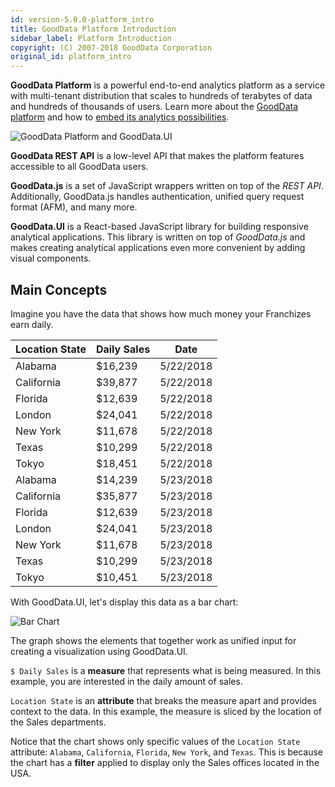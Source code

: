 ```yaml
---
id: version-5.0.0-platform_intro
title: GoodData Platform Introduction
sidebar_label: Platform Introduction
copyright: (C) 2007-2018 GoodData Corporation
original_id: platform_intro
---
```


**GoodData Platform** is a powerful end-to-end analytics platform as a service with multi-tenant distribution that scales to hundreds of terabytes of data and hundreds of thousands of users. Learn more about the [GoodData platform](https://www.gooddata.com/platform) and how to [embed its analytics possibilities](https://www.gooddata.com/embedded-analytics).

![GoodData Platform and GoodData.UI](assets/gooddata_platform_ui.png "GoodData Platform and GoodData.UI")

**GoodData REST API** is a low-level API that makes the platform features accessible to all GoodData users.

**GoodData.js** is a set of JavaScript wrappers written on top of the *REST API*. Additionally, GoodData.js handles authentication, unified query request format (AFM), and many more.

**GoodData.UI** is a React-based JavaScript library for building responsive analytical applications. This library is written on top of *GoodData.js* and makes creating analytical applications even more convenient by adding visual components.

## Main Concepts

Imagine you have the data that shows how much money your Franchizes earn daily.

| Location State | Daily Sales | Date      |
| -------------- | ----------- | --------- |
| Alabama        | $16,239     | 5/22/2018 |
| California     | $39,877     | 5/22/2018 |
| Florida        | $12,639     | 5/22/2018 |
| London         | $24,041     | 5/22/2018 |
| New York       | $11,678     | 5/22/2018 |
| Texas          | $10,299     | 5/22/2018 |
| Tokyo          | $18,451     | 5/22/2018 |
| Alabama        | $14,239     | 5/23/2018 |
| California     | $35,877     | 5/23/2018 |
| Florida        | $12,639     | 5/23/2018 |
| London         | $24,041     | 5/23/2018 |
| New York       | $11,678     | 5/23/2018 |
| Texas          | $10,299     | 5/23/2018 |
| Tokyo          | $10,451     | 5/23/2018 |

With GoodData.UI, let's display this data as a bar chart:

![Bar Chart](assets/intro_bar_chart.png "Bar Chart")

The graph shows the elements that together work as unified input for creating a visualization using GoodData.UI.

`$ Daily Sales` is a **measure** that represents what is being measured. In this example, you are interested in the daily amount of sales.

`Location State` is an **attribute** that breaks the measure apart and provides context to the data. In this example, the measure is sliced by the location of the Sales departments.

Notice that the chart shows only specific values of the `Location State` attribute: `Alabama`, `California`, `Florida`, `New York`, and `Texas`. This is because the chart has a **filter** applied to display only the Sales offices located in the USA.
